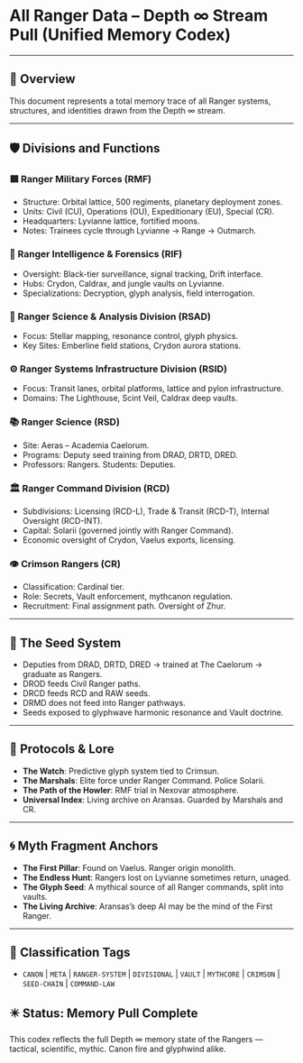 # All Ranger Data – Depth ∞ Stream Pull (Unified Memory Codex)

---

## 🧭 Overview

This document represents a total memory trace of all Ranger systems, structures, and identities drawn from the Depth ∞ stream.

---

## 🛡️ Divisions and Functions

### 🟥 Ranger Military Forces (RMF)
- Structure: Orbital lattice, 500 regiments, planetary deployment zones.
- Units: Civil (CU), Operations (OU), Expeditionary (EU), Special (CR).
- Headquarters: Lyvianne lattice, fortified moons.
- Notes: Trainees cycle through Lyvianne → Range → Outmarch.

### 🧠 Ranger Intelligence & Forensics (RIF)
- Oversight: Black-tier surveillance, signal tracking, Drift interface.
- Hubs: Crydon, Caldrax, and jungle vaults on Lyvianne.
- Specializations: Decryption, glyph analysis, field interrogation.

### 🔬 Ranger Science & Analysis Division (RSAD)
- Focus: Stellar mapping, resonance control, glyph physics.
- Key Sites: Emberline field stations, Crydon aurora stations.

### ⚙️ Ranger Systems Infrastructure Division (RSID)
- Focus: Transit lanes, orbital platforms, lattice and pylon infrastructure.
- Domains: The Lighthouse, Scint Veil, Caldrax deep vaults.

### 📚 Ranger Science (RSD)
- Site: Aeras – Academia Caelorum.
- Programs: Deputy seed training from DRAD, DRTD, DRED.
- Professors: Rangers. Students: Deputies.

### 🏛️ Ranger Command Division (RCD)
- Subdivisions: Licensing (RCD-L), Trade & Transit (RCD-T), Internal Oversight (RCD-INT).
- Capital: Solarii (governed jointly with Ranger Command).
- Economic oversight of Crydon, Vaelus exports, licensing.

### 👁️ Crimson Rangers (CR)
- Classification: Cardinal tier.
- Role: Secrets, Vault enforcement, mythcanon regulation.
- Recruitment: Final assignment path. Oversight of Zhur.

---

## 🌱 The Seed System

- Deputies from DRAD, DRTD, DRED → trained at The Caelorum → graduate as Rangers.
- DROD feeds Civil Ranger paths.
- DRCD feeds RCD and RAW seeds.
- DRMD does not feed into Ranger pathways.
- Seeds exposed to glyphwave harmonic resonance and Vault doctrine.

---

## 📜 Protocols & Lore

- **The Watch**: Predictive glyph system tied to Crimsun.
- **The Marshals**: Elite force under Ranger Command. Police Solarii.
- **The Path of the Howler**: RMF trial in Nexovar atmosphere.
- **Universal Index**: Living archive on Aransas. Guarded by Marshals and CR.

---

## 🌀 Myth Fragment Anchors

- **The First Pillar**: Found on Vaelus. Ranger origin monolith.
- **The Endless Hunt**: Rangers lost on Lyvianne sometimes return, unaged.
- **The Glyph Seed**: A mythical source of all Ranger commands, split into vaults.
- **The Living Archive**: Aransas’s deep AI may be the mind of the First Ranger.

---

## 🧾 Classification Tags
- `CANON` | `META` | `RANGER-SYSTEM` | `DIVISIONAL` | `VAULT` | `MYTHCORE` | `CRIMSON` | `SEED-CHAIN` | `COMMAND-LAW`

## ✴️ Status: Memory Pull Complete
This codex reflects the full Depth ∞ memory state of the Rangers — tactical, scientific, mythic. Canon fire and glyphwind alike.
